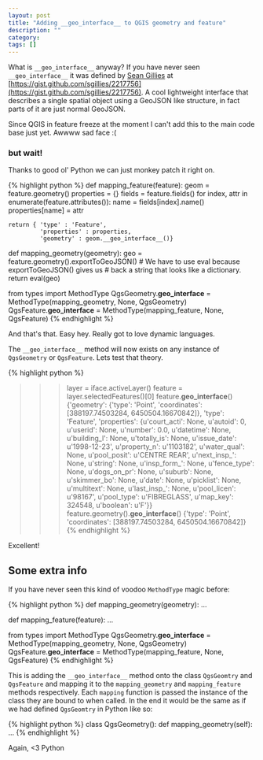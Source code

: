 ```yaml
---
layout: post
title: "Adding __geo_interface__ to QGIS geometry and feature"
description: ""
category: 
tags: []
---
```


What is `__geo_interface__` anyway? If you have never seen `__geo_interface__` it was defined by [Sean Gillies](http://sgillies.net/) at [https://gist.github.com/sgillies/2217756](https://gist.github.com/sgillies/2217756). A cool lightweight interface that describes a single spatial object using a GeoJSON like structure, in fact parts of it are just normal GeoJSON.	

Since QGIS in feature freeze at the moment I can't add this to the main code base just yet. Awwww sad face :(

### but wait!

Thanks to good ol' Python we can just monkey patch it right on.

{% highlight python %}
def mapping_feature(feature):
    geom = feature.geometry()
    properties = {}
    fields = feature.fields()
    for index, attr in enumerate(feature.attributes()):
        name = fields[index].name()
        properties[name] = attr
        
    return { 'type' : 'Feature',
             'properties' : properties,
             'geometry' : geom.__geo_interface__()}

def mapping_geometry(geometry):
    geo = feature.geometry().exportToGeoJSON()
    # We have to use eval because exportToGeoJSON() gives us
    # back a string that looks like a dictionary. 
    return eval(geo)

from types import MethodType
QgsGeometry.__geo_interface__ = MethodType(mapping_geometry, None, QgsGeometry)
QgsFeature.__geo_interface__ = MethodType(mapping_feature, None, QgsFeature)
{% endhighlight %}

And that's that. Easy hey. Really got to love dynamic languages. 

The `__geo_interface__` method will now exists on any instance of `QgsGeometry` or `QgsFeature`.  Lets test that theory.

{% highlight python %}
>>> layer = iface.activeLayer()
>>> feature = layer.selectedFeatures()[0]
>>> feature.__geo_interface__()
{'geometry': {'type': 'Point', 'coordinates': [388197.74503284, 6450504.16670842]}, 'type': 'Feature', 'properties': {u'court_acti': None, u'autoid': 0, u'userid': None, u'number': 0.0, u'datetime': None, u'building_l': None, u'totally_is': None, u'issue_date': u'1998-12-23', u'property_n': u'1103182', u'water_qual': None, u'pool_posit': u'CENTRE REAR', u'next_insp_': None, u'string': None, u'insp_form_': None, u'fence_type': None, u'dogs_on_pr': None, u'suburb': None, u'skimmer_bo': None, u'date': None, u'picklist': None, u'multitext': None, u'last_insp_': None, u'pool_licen': u'98167', u'pool_type': u'FIBREGLASS', u'map_key': 324548, u'boolean': u'F'}}
>>> feature.geometry().__geo_interface__()
{'type': 'Point', 'coordinates': [388197.74503284, 6450504.16670842]}
{% endhighlight %}

Excellent!


## Some extra info

If you have never seen this kind of voodoo `MethodType` magic before:

{% highlight python %}
def mapping_geometry(geometry):
	...

def mapping_feature(feature):
	...

from types import MethodType
QgsGeometry.__geo_interface__ = MethodType(mapping_geometry, None, QgsGeometry)
QgsFeature.__geo_interface__ = MethodType(mapping_feature, None, QgsFeature)
{% endhighlight %}

This is adding the `__geo_interface__` method onto the class `QgsGeomtry` and `QgsFeature` and mapping it to the `mapping_geometry` and `mapping_feature` methods respectively.  Each `mapping` function is passed the instance of the class they are bound to when called.  In the end it would be the same as if we had defined `QgsGeomtry` in Python like so:

{% highlight python %}
class QgsGeometry():
	def mapping_geometry(self):
		...
{% endhighlight %}

Again, <3 Python




